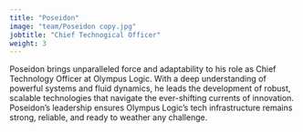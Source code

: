 ```yaml
---
title: "Poseidon"
image: "team/Poseidon copy.jpg"
jobtitle: "Chief Technogical Officer"
weight: 3
---
```


Poseidon brings unparalleled force and adaptability to his role as Chief Technology Officer at Olympus Logic. With a deep understanding of powerful systems and fluid dynamics, he leads the development of robust, scalable technologies that navigate the ever-shifting currents of innovation. Poseidon’s leadership ensures Olympus Logic’s tech infrastructure remains strong, reliable, and ready to weather any challenge.